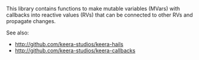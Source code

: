 This library contains functions to make mutable variables (MVars) with
callbacks into reactive values (RVs) that can be connected to other RVs and
propagate changes.

See also:
- http://github.com/keera-studios/keera-hails
- http://github.com/keera-studios/keera-callbacks
